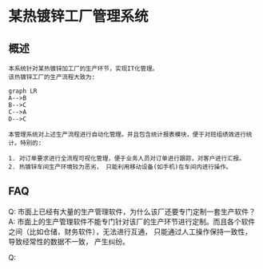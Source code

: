 # 某热镀锌工厂管理系统

## 概述
	本系统针对某热镀锌加工厂的生产环节，实现IT化管理。
	该热镀锌工厂的生产流程大致为:

```mermaid
graph LR
A-->B
B-->C
C-->A
D-->C
```
	
	本管理系统对上述生产流程进行自动化管理。并且包含统计报表模块，便于对班组绩效进行统计。特别的:
	
	1. 对订单要求进行全流程可视化管理，便于业务人员对订单进行跟踪，对客户进行汇报。
	2. 热镀锌车间生产环境较为恶劣， 只能利用移动设备(如手机)在车间内进行操作。

## FAQ

Q: 市面上已经有大量的生产管理软件，为什么该厂还要专门定制一套生产软件？
A: 市面上的生产管理软件不能专门针对该厂的生产环节进行定制。而且各个软件之间（比如仓储，财务软件），无法进行互通， 只能通过人工操作保持一致性， 导致经常性的数据不一致， 产生纠纷。

Q: 

